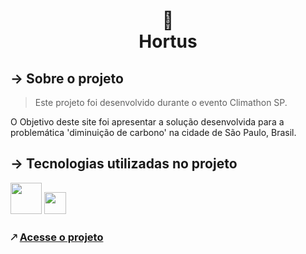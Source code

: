 <h1 align="center">
🌳 <br>
 Hortus
</h1>

## → Sobre o projeto

> Este projeto foi desenvolvido durante o evento Climathon SP. 

O Objetivo deste site foi apresentar a solução desenvolvida para a problemática 'diminuição de carbono' na cidade de São Paulo, Brasil. 

## → Tecnologias utilizadas no projeto 

<img src="https://upload.wikimedia.org/wikipedia/commons/thumb/6/61/HTML5_logo_and_wordmark.svg/800px-HTML5_logo_and_wordmark.svg.png" width="50pm"></img>
<img src="https://wikiimg.tojsiabtv.com/wikipedia/commons/thumb/d/d5/CSS3_logo_and_wordmark.svg/1200px-CSS3_logo_and_wordmark.svg.png" width="35pm"></img>

### 🡕 [Acesse o projeto](https://giiovanaa.github.io/hortus/)
